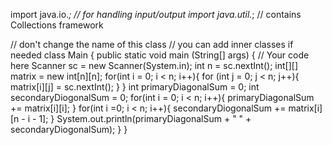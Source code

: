 import java.io.*; // for handling input/output
import java.util.*; // contains Collections framework

// don't change the name of this class
// you can add inner classes if needed
class Main {
    public static void main (String[] args) {
        // Your code here
        Scanner sc = new Scanner(System.in);
        int n = sc.nextInt();
        int[][] matrix = new int[n][n];
        for(int i = 0; i < n; i++){
            for (int j = 0; j < n; j++){
                matrix[i][j] = sc.nextInt();
            }
        }
        int primaryDiagonalSum = 0;
        int secondaryDiogonalSum = 0;
        for(int i = 0; i < n; i++){
            primaryDiagonalSum += matrix[i][i];
        }
        for(int i =0; i < n; i++){
            secondaryDiogonalSum += matrix[i][n - i - 1];
        }
        System.out.println(primaryDiagonalSum + " " + secondaryDiogonalSum);
    }
}
